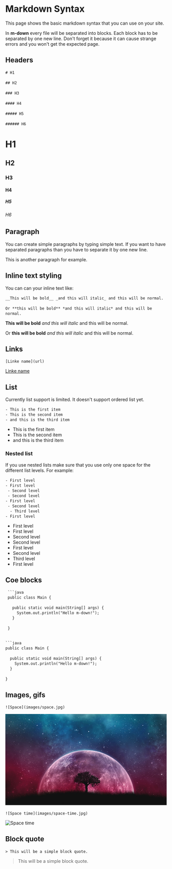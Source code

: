# Markdown Syntax

This page shows the basic markdown syntax that you can use on your site.

In __m-down__ every file will be separated into blocks. Each block has to be separated by one new line. Don't forget it because it can cause strange errors and you won't get the expected page.

## Headers

```
# H1

## H2

### H3

#### H4

##### H5

###### H6
```

# H1

## H2

### H3

#### H4

##### H5

###### H6

## Paragraph

You can create simple paragraphs by typing simple text. If you want to have separated paragraphs than you have to separate it by one new line.

This is another paragraph for example.

## Inline text styling

You can can your inline text like:

```
__This will be bold__ _and this will italic_ and this will be normal.

Or **this will be bold** *and this will italic* and this will be normal.
```

__This will be bold__ _and this will italic_ and this will be normal.

Or **this will be bold** *and this will italic* and this will be normal.

## Links

```
[Linke name](url)
```

[Linke name](url)

## List

Currently list support is limited. It doesn't support ordered list yet.

```
- This is the first item
- This is the second item
- and this is the third item
```

- This is the first item
- This is the second item
- and this is the third item

### Nested list

If you use nested lists make sure that you use only one space for the different list levels. For example:

```
- First level
- First level
 - Second level
 - Second level
- First level
 - Second level
  - Third level
- First level
```

- First level
- First level
 - Second level
 - Second level
- First level
 - Second level
  - Third level
- First level

## Coe blocks

```
 ```java
 public class Main {

   public static void main(String[] args) {
     System.out.println("Hello m-down!");
   }

 }
 ```
```

```java
public class Main {

  public static void main(String[] args) {
    System.out.println("Hello m-down!");
  }

}
```

## Images, gifs

```
![Space](images/space.jpg)
```

![Space](images/space.jpg)

```
![Space time](images/space-time.jpg)
```

![Space time](images/space-time.gif)

## Block quote

```
> This will be a simple block quote.
```

> This will be a simple block quote.
